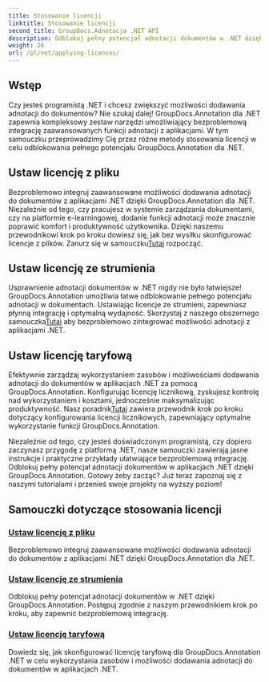 ```yaml
---
title: Stosowanie licencji
linktitle: Stosowanie licencji
second_title: GroupDocs.Adnotacja .NET API
description: Odblokuj pełny potencjał adnotacji dokumentów w .NET dzięki GroupDocs.Annotation. Postępuj zgodnie z naszymi szczegółowymi samouczkami, aby zapewnić bezproblemową integrację.
weight: 26
url: /pl/net/applying-licenses/
---
```

## Wstęp

Czy jesteś programistą .NET i chcesz zwiększyć możliwości dodawania adnotacji do dokumentów? Nie szukaj dalej! GroupDocs.Annotation dla .NET zapewnia kompleksowy zestaw narzędzi umożliwiający bezproblemową integrację zaawansowanych funkcji adnotacji z aplikacjami. W tym samouczku przeprowadzimy Cię przez różne metody stosowania licencji w celu odblokowania pełnego potencjału GroupDocs.Annotation dla .NET.

## Ustaw licencję z pliku
Bezproblemowo integruj zaawansowane możliwości dodawania adnotacji do dokumentów z aplikacjami .NET dzięki GroupDocs.Annotation dla .NET. Niezależnie od tego, czy pracujesz w systemie zarządzania dokumentami, czy na platformie e-learningowej, dodanie funkcji adnotacji może znacznie poprawić komfort i produktywność użytkownika. Dzięki naszemu przewodnikowi krok po kroku dowiesz się, jak bez wysiłku skonfigurować licencje z plików. Zanurz się w samouczku[Tutaj](./set-license-from-file/) rozpocząć.

## Ustaw licencję ze strumienia
 Usprawnienie adnotacji dokumentów w .NET nigdy nie było łatwiejsze! GroupDocs.Annotation umożliwia łatwe odblokowanie pełnego potencjału adnotacji w dokumentach. Ustawiając licencje ze strumieni, zapewniasz płynną integrację i optymalną wydajność. Skorzystaj z naszego obszernego samouczka[Tutaj](./set-license-from-stream/) aby bezproblemowo zintegrować możliwości adnotacji z aplikacjami .NET.

## Ustaw licencję taryfową
Efektywnie zarządzaj wykorzystaniem zasobów i możliwościami dodawania adnotacji do dokumentów w aplikacjach .NET za pomocą GroupDocs.Annotation. Konfigurując licencję licznikową, zyskujesz kontrolę nad wykorzystaniem i kosztami, jednocześnie maksymalizując produktywność. Nasz poradnik[Tutaj](./set-metered-license/) zawiera przewodnik krok po kroku dotyczący konfigurowania licencji licznikowych, zapewniający optymalne wykorzystanie funkcji GroupDocs.Annotation.

Niezależnie od tego, czy jesteś doświadczonym programistą, czy dopiero zaczynasz przygodę z platformą .NET, nasze samouczki zawierają jasne instrukcje i praktyczne przykłady ułatwiające bezproblemową integrację. Odblokuj pełny potencjał adnotacji dokumentów w aplikacjach .NET dzięki GroupDocs.Annotation. Gotowy żeby zacząć? Już teraz zapoznaj się z naszymi tutorialami i przenieś swoje projekty na wyższy poziom!

## Samouczki dotyczące stosowania licencji
### [Ustaw licencję z pliku](./set-license-from-file/)
Bezproblemowo integruj zaawansowane możliwości dodawania adnotacji do dokumentów z aplikacjami .NET dzięki GroupDocs.Annotation dla .NET.
### [Ustaw licencję ze strumienia](./set-license-from-stream/)
Odblokuj pełny potencjał adnotacji dokumentów w .NET dzięki GroupDocs.Annotation. Postępuj zgodnie z naszym przewodnikiem krok po kroku, aby zapewnić bezproblemową integrację.
### [Ustaw licencję taryfową](./set-metered-license/)
Dowiedz się, jak skonfigurować licencję taryfową dla GroupDocs.Annotation .NET w celu wykorzystania zasobów i możliwości dodawania adnotacji do dokumentów w aplikacjach .NET.